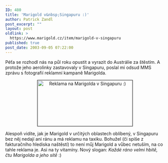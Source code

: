 ```yaml
---
ID: 480
title: 'Marigold v&nbsp;Singapuru :)'
author: Patrick Zandl
post_excerpt: ""
layout: post
oldlink: >
  https://www.marigold.cz/item/marigold-v-singapuru
published: true
post_date: 2003-09-05 07:22:00
---
```

<p>
Péťa se rozhodl nás na půl roku opustit a vyrazit do Austrálie za štěstím. A protože jeho aerolinky zastavovaly v Singapuru, poslal mi odsud MMS zprávu s fotografií reklamní kampaně Marigolda. </p>

<P align=center><IMG height=145 alt="Reklama na Marigolda v Singapuru :)" src="/wp-content/uploads/singapurmarigold.jpg" width=300 border=1></p>

<p>
Alespoň vidíte, jak je Marigold v určitých oblastech oblíbený, v Singapuru bez něj nedají ani ránu a má reklamu na taxiku. Bohužel&#160;(či spíše z fakturačního hlediska naštěstí) to není můj&#160;Marigold a vůbec netuším, na co tahle reklama je. Asi na ty vitamíny. Nový slogan: <EM>Každé ráno velmi hbitě, čtu Marigolda a jeho sítě</EM> :)</p>

